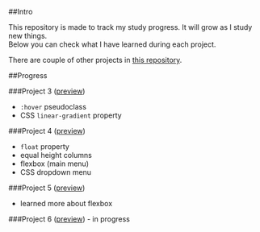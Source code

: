 ##Intro

This repository is made to track my study progress. It will grow as I study new things.  
Below you can check what I have learned during each project.

There are couple of other projects in [this repository](https://github.com/gatezh/DEMO).

##Progress

###Project 3 ([preview](https://cdn.rawgit.com/gatezh/DEMO-2/master/Project_3/index.html))
- `:hover` pseudoclass
- CSS `linear-gradient` property

###Project 4 ([preview](https://cdn.rawgit.com/gatezh/DEMO-2/master/Project_4/index.html))
- `float` property
- equal height columns
- flexbox (main menu)
- CSS dropdown menu 

###Project 5 ([preview](https://cdn.rawgit.com/gatezh/DEMO-2/master/Project_5/index.html))
- learned more about flexbox

###Project 6 ([preview](https://rawgit.com/gatezh/DEMO-2/master/Project_6/index.html)) - in progress

